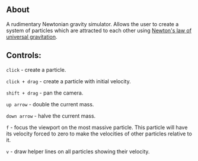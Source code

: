 ## About

A rudimentary Newtonian gravity simulator. Allows the user to create a system
of particles which are attracted to each other using [Newton's law of universal
gravitation](https://en.wikipedia.org/wiki/Newton%27s_law_of_universal_gravitation#Modern_form).

## Controls:

`click` - create a particle.

`click + drag` - create a particle with initial velocity.

`shift + drag` - pan the camera.

`up arrow` - double the current mass.

`down arrow` - halve the current mass.

`f` - focus the viewport on the most massive particle. This particle will have
its velocity forced to zero to make the velocities of other particles relative
to it.

`v` - draw helper lines on all particles showing their velocity.
